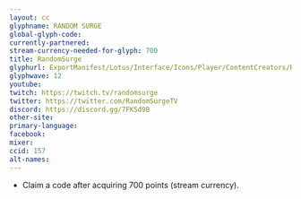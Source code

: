```yaml
---
layout: cc
glyphname: RANDOM SURGE
global-glyph-code:
currently-partnered:
stream-currency-needed-for-glyph: 700
title: RandomSurge
glyphurl: ExportManifest/Lotus/Interface/Icons/Player/ContentCreators/RandomSurge.png
glyphwave: 12
youtube:
twitch: https://twitch.tv/randomsurge
twitter: https://twitter.com/RandomSurgeTV
discord: https://discord.gg/7FKSd9B
other-site:
primary-language:
facebook:
mixer:
ccid: 157
alt-names:
---
```

* Claim a code after acquiring 700 points (stream currency).
